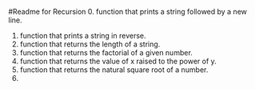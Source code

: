 #Readme for Recursion
0. function that prints a string followed by a new line.
1. function that prints a string in reverse.
2. function that returns the length of a string.
3. function that returns the factorial of a given number.
4. function that returns the value of x raised to the power of y.
5. function that returns the natural square root of a number.
6.   
